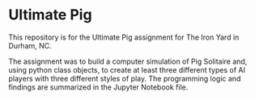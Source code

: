 # Ultimate Pig

This repository is for the Ultimate Pig assignment for The Iron Yard in Durham, NC.

The assignment was to build a computer simulation of Pig Solitaire and, using python class objects, to create at least three different types of AI players with three different styles of play. The programming logic and findings are summarized in the Jupyter Notebook file.
